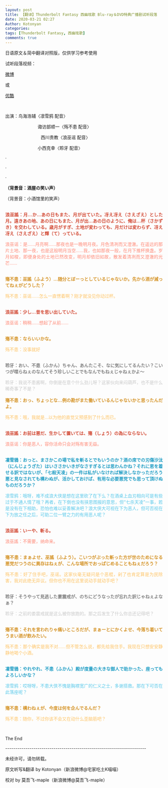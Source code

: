 ```yaml
---
layout: post
title: 【翻译】Thunderbolt Fantasy 西幽玹歌 Blu-ray＆DVD特典广播剧试听段落
date: 2020-03-21 02:27
Author: Kotonyan
categories: 
tags: [Thunderbolt Fantasy, 西幽玹歌]
comments: true
--- 
```


日语原文＆简中翻译对照版，仅供学习参考使用
                                             
<p align="justify">试听段落视频：</p>
<p align="justify"><a href="https://weibo.com/7282877461/IzuGW7Hbc?from=page_1005057282877461_profile&amp;wvr=6&amp;mod=weibotime&amp;type=comment">微博</a></p>
或
<p align="justify"><a href="https://youtu.be/Nk8PUnBIle4">优酷</a></p>
<p align="justify"><br></p>
<p align="justify">出演：鸟海浩辅〈凛雪鸦 配音〉</p>
<p align="justify">&emsp; &emsp; &emsp; &emsp; &emsp; &emsp;诹访部顺一〈殇不患 配音〉</p>
<p align="justify">&emsp; &emsp; &emsp; &emsp; &emsp;&emsp;&emsp;西川贵教〈浪巫谣 配音〉</p>
<p align="justify">&emsp; &emsp; &emsp; &emsp; &emsp;&emsp; 小西克幸〈聆牙 配音〉<br></p>
<p align="justify">·</p>
<p align="justify">·<br></p>
<p align="justify">·<br></p>
<p align="justify"><b>（背景音：酒屋の笑い声）</b></p>
<p align="justify">（背景音：小酒馆里的笑声）</p>
<p align="justify"><br><b><font color="#d24a35">浪巫謠：月…か…あの日もまた、月が出ていた。冴え冴え（さえざえ）とした月。遠きあの地、あの日にもまた、月が出…あの日のように、俺は…杯（さかずき）を交わしている。歳月がすぎ、土地が変わっても、月だけは変わらず、冴え冴え（さえざえ）と輝（て）っている。</font></b></p>
<p align="justify"><font color="#ff8a78">浪巫谣：是……月亮啊……那夜也是一晚明月夜。月色清冽而又澄澈。在遥远的那片土地、那一夜，也是这般明月当空……我，也如那夜一般，在月下推杯换盏。岁月如梭，即便身处的土地已然改变，明月却依旧如故，散发着清冽而又澄澈的光芒……</font></p>
<p align="justify"><br><font color="#d49225"><b>殤不患：巫謠（ふよう）…随分とぼーっとしているじゃないか。先から酒が減ってねぇがどうした？</b></font></p>
<p align="justify"><font color="#fec467">殇不患：巫谣……怎么一直愣着啊？刚才就没见你动过杯。</font></p>
<p align="justify"><br><font color="#d24a35"><b>浪巫謠：少し…昔を思い出していた。</b></font></p>
<p align="justify"><font color="#ff8a78">浪巫谣：稍稍……想起了从前……</font></p>
<p align="justify"><br><font color="#d49225"><b>殤不患：ならいいかな。</b></font></p>
<p align="justify"><font color="#fec467">殇不患：没事就好</font></p>
<p align="justify"><br><font color="#808080"><b>聆牙：おい、不患（ふかん）ちゃん、あんたこそ、なに気にしてるんたい？こいつが喋らねぇのなんてそう珍しいことでもなんでもねぇじゃねぇかよ〜</b></font></p>
<p align="justify"><font color="#c9c9c9">聆牙：我说不患酱啊，你倒是在意个什么劲儿呀？这家伙向来闷葫芦，也不是什么稀奇事了不是？</font><br><br><font color="#d49225"><b>殤不患：おっ、ちょっとな…例の勘がまた働いているんじゃないかと思ったんだよ。</b></font></p>
<p align="justify"><font color="#fec467">殇不患：哦，我就是…以为他的直觉又预感到了什么而已。</font></p>
<p align="justify"><br><font color="#d24a35"><b>浪巫謠：お前は悪だ、生かして置いては、殤（しょう）の為にならない。</b></font></p>
<p align="justify"><font color="#ff8a78">浪巫谣：你是恶人，容你活命只会对殇有害无益。</font></p>
<p align="justify"><br><b><font color="#1f9dc4">凜雪鴉：おっと、まさかこの場で私を斬るとでもいうのか？酒の席での刃傷沙汰（にんじょうざた）はいささかいきがなさすぎるとは思わんかね？それに恩を着せる訳ではないが、「七殺天凌」の一件は私がいなければ解決しなかっただろう悪と見なされても構わぬが、活かしておけば、有用な必要悪党でも思って頂けぬものだろうか？</font></b></p>
<p align="justify"><font color="#5bc9ea">凛雪鸦：哦呀，难不成浪大侠是想在这里砍了在下么？在酒桌上血刃相向可是有些过于不通人情了哦？再者，在下倒也没有挟恩图报的意思，但“七杀天凌”一事，若是没有在下相助，恐怕也难以妥善解决吧？浪大侠大可视在下为恶人，但可否视在下为放之任之后，可助二位一臂之力的有用恶人呢？</font></p>
<p align="justify"><br><font color="#d24a35"><b>浪巫謠：いーや、斬る。</b></font></p>
<p align="justify"><font color="#ff8a78">浪巫謠：不需要，纳命来。</font></p>
<p align="justify"><br><font color="#d49225"><b>殤不患：まぁよせ、巫謠（ふよう）。こいつがぶった斬った方が世のためになる悪党だつうのに異存はねぇが、こんな場所でおっぱじめることもねぇだろう？</b></font></p>
<p align="justify"><font color="#fec467">殇不患：好了住手吧，巫谣。这家伙毫无疑问是个恶棍，剁了也肯定算是为民除害，我对此绝无异议。但你也不用在这里说动手就动手吧？</font></p>
<p align="justify"><br><font color="#808080"><b>聆牙：そうやって見逃した婁震戒が、のちにどうなったが忘れた訳じゃねぇよなぁ？</b></font></p>
<p align="justify"><font color="#c9c9c9">聆牙：之前的娄震戒就是这么被你放跑的。那之后发生了什么你总还记得吧？</font></p>
<p align="justify"><br><font color="#d49225"><b>殤不患：それを言われりゃ痛いところだが、まぁーとにかくよせ、今落ち着いてうまい酒が飲みたい。</b></font></p>
<p align="justify"><font color="#fec467">殇不患：那个确实是我不对……但不管怎么说，都先给我住手。我现在只想安安静静地喝个小酒。</font></p>
<p align="justify"><br><font color="#1f9dc4"><b>凜雪鴉：やれやれ、不患（ふかん）殿が度量の大きな御人で助かった、座ってもよろしいかな？</b>

</font><font color="#5bc9ea">凛雪鸦：哎呀呀，不患大侠不愧是胸襟宽广的仁义之士，多谢搭救。那在下可否在此落座呢？</font></p>
<p align="justify"><br><font color="#d49225"><b>殤不患：構わねぇが、今度は何を企んでるんだ？</b></font></p>
<p align="justify"><font color="#fec467">殇不患：随你，不过你该不会又在动什么歪脑筋吧？</font></p>
<p align="justify"><br></p>
<p align="justify">The End</p>
<p align="justify">----------------------------------------------------------------------</p>
<p align="justify">未经许可，请勿转载。</p>
<p align="justify">原文听写&翻译 by Kotonyan（新浪微博@宅家吃土K喵喵）</p>
<p align="justify">校对 by 莫吾飞-maple（新浪微博@莫吾飞-maple）</p>
